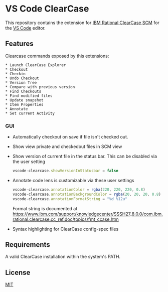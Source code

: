 # VS Code ClearCase

This repository contains the extension for [IBM Rational ClearCase SCM](http://www-03.ibm.com/software/products/en/clearcase) for the [VS Code](https://code.visualstudio.com) editor.

## Features

Clearcase commands exposed by this extensions:

    * Launch ClearCase Explorer
    * Checkout
    * Checkin
    * Undo Checkout
    * Version Tree
    * Compare with previous version
    * Find Checkouts
    * Find modified files
    * Update snapshot
    * Item Properties
    * Annotate
    * Set current Activity

### GUI

   * Automatically checkout on save if file isn't checked out.
   * Show view private and checkedout files in SCM view
   * Show version of current file in the status bar. This can be disabled via the user setting

     ```TypeScript
     vscode-clearcase.showVersionInStatusbar = false
     ```

   * Annotate code lens is customizable via these user settings

     ```TypeScript
     vscode-clearcase.annotationColor = rgba(220, 220, 220, 0.8)
     vscode-clearcase.annotationBackgroundColor = rgba(20, 20, 20, 0.8)
     vscode-clearcase.annotationFormatString = "%d %12u"
     ```

     Format string is documented at https://www.ibm.com/support/knowledgecenter/SSSH27_8.0.0/com.ibm.rational.clearcase.cc_ref.doc/topics/fmt_ccase.htm

   * Syntax highlighting for ClearCase config-spec files

## Requirements

A valid ClearCase installation within the system's PATH.

## License
[MIT](LICENSE)
